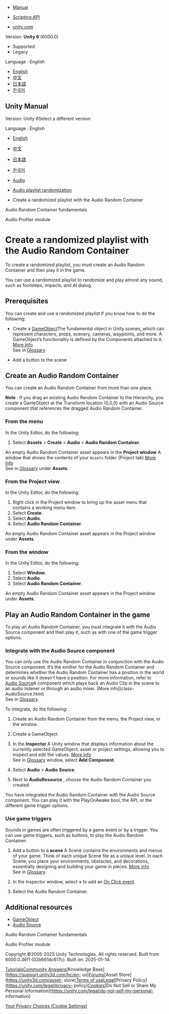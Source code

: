 [](https://docs.unity3d.com)

  * [Manual](../Manual/index.html)
  * [Scripting API](../ScriptReference/index.html)

  * [unity.com](https://unity.com/)

Version: **Unity 6** (6000.0)

  * Supported
  * Legacy

Language : English

  * [English](/Manual/Create-randomized-playlist.html)
  * [中文](/cn/current/Manual/Create-randomized-playlist.html)
  * [日本語](/ja/current/Manual/Create-randomized-playlist.html)
  * [한국어](/kr/current/Manual/Create-randomized-playlist.html)

[](https://docs.unity3d.com)

## Unity Manual

Version: Unity 6Select a different version

Language : English

  * [English](/Manual/Create-randomized-playlist.html)
  * [中文](/cn/current/Manual/Create-randomized-playlist.html)
  * [日本語](/ja/current/Manual/Create-randomized-playlist.html)
  * [한국어](/kr/current/Manual/Create-randomized-playlist.html)

  * [Audio](Audio.html)
  * [Audio playlist randomization](AudioRandomContainer.html)
  * Create a randomized playlist with the Audio Random Container

[](AudioRandomContainer-fundamentals.html)

Audio Random Container fundamentals

[](ProfilerAudio.html)

Audio Profiler module

# Create a randomized playlist with the Audio Random Container

To create a randomized playlist, you must create an Audio Random Container and
then play it in the game.

You can use a randomized playlist to randomize and play almost any sound, such
as footsteps, impacts, and AI dialog.

## Prerequisites

You can create and use a randomized playlist if you know how to do the
following:

  * Create a [GameObject](GameObjects.html)The fundamental object in Unity scenes, which can represent characters, props, scenery, cameras, waypoints, and more. A GameObject’s functionality is defined by the Components attached to it. [More info](class-GameObject.html)  
See in [Glossary](Glossary.html#GameObject)

  * Add a button to the scene

## Create an Audio Random Container

You can create an Audio Random Container from more than one place.

**Note** : If you drag an existing Audio Random Container to the Hierarchy,
you create a GameObject at the Transform location (0,0,0) with an Audio Source
component that references the dragged Audio Random Container.

### From the menu

In the Unity Editor, do the following:

  1. Select **Assets** > **Create** > **Audio** > **Audio Random Container**.

An empty Audio Random Container asset appears in the **Project window** A
window that shows the contents of your `Assets` folder (Project tab) [More
info](ProjectView.html)  
See in [Glossary](Glossary.html#Projectwindow) under **Assets**.

### From the Project view

In the Unity Editor, do the following:

  1. Right click in the Project window to bring up the asset menu that contains a working menu item.
  2. Select **Create**.
  3. Select **Audio**.
  4. Select **Audio Random Container**.

An empty Audio Random Container asset appears in the Project window under
**Assets**.

### From the window

In the Unity Editor, do the following:

  1. Select **Window**.
  2. Select **Audio**.
  3. Select **Audio Random Container**.

An empty Audio Random Container asset appears in the Project window under
**Assets**.

## Play an Audio Random Container in the game

To play an Audio Random Container, you must integrate it with the Audio Source
component and then play it, such as with one of the game trigger options.

### Integrate with the Audio Source component

You can only use the Audio Random Container in conjunction with the Audio
Source component. It’s the emitter for the Audio Random Container and
determines whether the Audio Random Container has a position in the world or
sounds like it doesn’t have a position. For more information, refer to [Audio
Source](class-AudioSource.html)A component which plays back an Audio Clip in
the scene to an audio listener or through an audio mixer. [More info](class-
AudioSource.html)  
See in [Glossary](Glossary.html#AudioSource).

To integrate, do the following:

  1. Create an Audio Random Container from the menu, the Project view, or the window.
  2. Create a GameObject.
  3. In the **Inspector** A Unity window that displays information about the currently selected GameObject, asset or project settings, allowing you to inspect and edit the values. [More info](UsingTheInspector.html)  
See in [Glossary](Glossary.html#Inspector) window, select **Add Component**.

  4. Select **Audio** > **Audio Source**.
  5. Next to **AudioResource** , choose the Audio Random Container you created.

You have integrated the Audio Random Container with the Audio Source
component. You can play it with the PlayOnAwake bool, the API, or the
different game trigger options.

### Use game triggers

Sounds in games are often triggered by a game event or by a trigger. You can
use game triggers, such as buttons, to play the Audio Random Container\:

  1. Add a button to a **scene** A Scene contains the environments and menus of your game. Think of each unique Scene file as a unique level. In each Scene, you place your environments, obstacles, and decorations, essentially designing and building your game in pieces. [More info](CreatingScenes.html)  
See in [Glossary](Glossary.html#Scene).

  2. In the Inspector window, select **+** to add an [On Click event](script-Button).
  3. Select the Audio Random Container.

## Additional resources

  * [GameObject](GameObjects.html)
  * [Audio Source](class-AudioSource.html)

[](AudioRandomContainer-fundamentals.html)

Audio Random Container fundamentals

[](ProfilerAudio.html)

Audio Profiler module

Copyright ©2005-2025 Unity Technologies. All rights reserved. Built from
6000.0.36f1 (02b661dc617c). Built on: 2025-01-14.

[Tutorials](https://learn.unity.com/)[Community
Answers](https://answers.unity3d.com)[Knowledge
Base](https://support.unity3d.com/hc/en-
us)[Forums](https://forum.unity3d.com)[Asset Store](https://unity3d.com/asset-
store)[Terms of
use](https://docs.unity3d.com/Manual/TermsOfUse.html)[Legal](https://unity.com/legal)[Privacy
Policy](https://unity.com/legal/privacy-
policy)[Cookies](https://unity.com/legal/cookie-policy)[Do Not Sell or Share
My Personal Information](https://unity.com/legal/do-not-sell-my-personal-
information)

[Your Privacy Choices (Cookie Settings)](javascript:void\(0\);)

